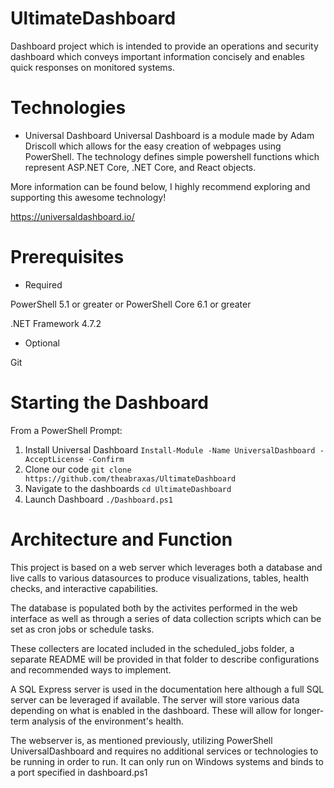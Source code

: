 # UltimateDashboard
Dashboard project which is intended to provide an operations and security dashboard which conveys important information concisely and enables quick responses on monitored systems.

# Technologies
* Universal Dashboard
Universal Dashboard is a module made by Adam Driscoll which allows for the easy creation of webpages using PowerShell. The technology defines simple powershell functions which represent ASP.NET Core, .NET Core, and React objects. 

More information can be found below, I highly recommend exploring and supporting this awesome technology! 

https://universaldashboard.io/ 

# Prerequisites
* Required

PowerShell 5.1 or greater or PowerShell Core 6.1 or greater

.NET Framework 4.7.2

* Optional

Git

# Starting the Dashboard
From a PowerShell Prompt:
1) Install Universal Dashboard
`Install-Module -Name UniversalDashboard -AcceptLicense -Confirm`
2) Clone our code
`git clone https://github.com/theabraxas/UltimateDashboard`
3) Navigate to the dashboards
`cd UltimateDashboard`
4) Launch Dashboard
`./Dashboard.ps1`

# Architecture and Function
This project is based on a web server which leverages both a database and live calls to various datasources to produce visualizations, tables, health checks, and interactive capabilities. 

The database is populated both by the activites performed in the web interface as well as through a series of data collection scripts which can be set as cron jobs or schedule tasks. 

These collecters are located included in the scheduled_jobs folder, a separate README will be provided in that folder to describe configurations and recommended ways to implement.

A SQL Express server is used in the documentation here although a full SQL server can be leveraged if available. The server will store various data depending on what is enabled in the dashboard. These will allow for longer-term analysis of the environment's health.

The webserver is, as mentioned previously, utilizing PowerShell UniversalDashboard and requires no additional services or technologies to be running in order to run. It can only run on Windows systems and binds to a port specified in dashboard.ps1
